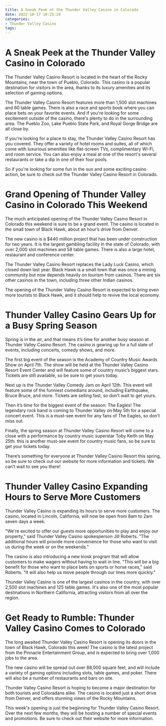 ```yaml
---
title: A Sneak Peek at the Thunder Valley Casino in Colorado 
date: 2022-10-17 10:25:29
categories:
- Thunder Valley Casino
tags:
---
```



#  A Sneak Peek at the Thunder Valley Casino in Colorado 

The Thunder Valley Casino Resort is located in the heart of the Rocky Mountains, near the town of Pueblo, Colorado. This casino is a popular destination for visitors in the area, thanks to its luxury amenities and its selection of gaming options.

The Thunder Valley Casino Resort features more than 1,500 slot machines and 60 table games. There is also a race and sports book where you can place bets on your favorite events. And if you're looking for some excitement outside of the casino, there's plenty to do in the surrounding area. The Pueblo Zoo, Lake Pueblo State Park, and Royal Gorge Bridge are all close by.

If you're looking for a place to stay, the Thunder Valley Casino Resort has you covered. They offer a variety of hotel rooms and suites, all of which come with luxurious amenities like flat-screen TVs, complimentary Wi-Fi, and room service. You can also enjoy a meal at one of the resort's several restaurants or take a dip in one of their four pools.

So if you're looking for some fun in the sun and some exciting casino action, be sure to check out the Thunder Valley Casino Resort in Colorado.

#  Grand Opening of Thunder Valley Casino in Colorado This Weekend 

The much anticipated opening of the Thunder Valley Casino Resort in Colorado this weekend is sure to be a grand event. The casino is located in the small town of Black Hawk, about an hour’s drive from Denver.

The new casino is a $440 million project that has been under construction for two years. It is the largest gambling facility in the state of Colorado, with over 2,000 slot machines and 58 table games. There is also a large hotel, restaurant and conference center.

The Thunder Valley Casino Resort replaces the Lady Luck Casino, which closed down last year. Black Hawk is a small town that was once a mining community but now depends heavily on tourism from casinos. There are six other casinos in the town, including three other Indian casinos.

The opening of the Thunder Valley Casino Resort is expected to bring even more tourists to Black Hawk, and it should help to revive the local economy.

#  Thunder Valley Casino Gears Up for a Busy Spring Season 

Spring is in the air, and that means it’s time for another busy season at Thunder Valley Casino Resort. The casino is gearing up for a full slate of events, including concerts, comedy shows, and more.

The first big event of the season is the Academy of Country Music Awards Show on April 7th. The show will be held at the Thunder Valley Casino Resort Event Center and will feature some of country music’s biggest stars. Tickets are still available, so be sure to get yours today.

Next up is the Thunder Valley Comedy Jam on April 12th. This event will feature some of the funniest comedians around, including Earthquake, Bruce Bruce, and more. Tickets are selling fast, so don’t wait to get yours.

Then it’s time for the biggest event of the season: The Eagles! The legendary rock band is coming to Thunder Valley on May 5th for a special concert event. This is a must-see event for any fans of The Eagles, so don’t miss out.

Finally, the spring season at Thunder Valley Casino Resort will come to a close with a performance by country music superstar Toby Keith on May 25th. this is another must-see event for country music fans, so be sure to get your tickets today.

There’s something for everyone at Thunder Valley Casino Resort this spring, so be sure to check out our website for more information and tickets. We can’t wait to see you there!

#  Thunder Valley Casino Expanding Hours to Serve More Customers 

Thunder Valley Casino is expanding its hours to serve more customers. The casino, located in Lincoln, California, will now be open from 8am to 2am seven days a week.

"We're excited to offer our guests more opportunities to play and enjoy our property," said Thunder Valley Casino spokesperson Jill Roberts. "The additional hours will provide more convenience for those who want to visit us during the week or on the weekends."

The casino is also introducing a new kiosk program that will allow customers to make wagers without having to wait in line. "This will be a big benefit for those who want to place bets on sports or horse races," said Roberts. "It will also help us move people through our lines more quickly."

Thunder Valley Casino is one of the largest casinos in the country, with over 2,500 slot machines and 125 table games. It's also one of the most popular destinations in Northern California, attracting visitors from all over the region.

#  Get Ready to Rumble: Thunder Valley Casino Comes to Colorado

The long awaited Thunder Valley Casino Resort is opening its doors in the town of Black Hawk, Colorado this week! The casino is the latest project from the Pinnacle Entertainment Group, and is expected to bring over 1,000 jobs to the area.

The new casino will be spread out over 88,000 square feet, and will include a variety of gaming options including slots, table games, and poker. There will also be a number of restaurants and bars on site.

Thunder Valley Casino Resort is hoping to become a major destination for both tourists and Coloradans alike. The casino is located just a short drive from Denver, and offers stunning views of the Rocky Mountains.

This week's opening is just the beginning for Thunder Valley Casino Resort. Over the next few months, they will be hosting a number of special events and promotions. Be sure to check out their website for more information.